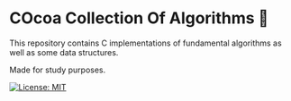 # COcoa Collection Of Algorithms :chocolate_bar:
This repository contains C implementations of fundamental algorithms as well as some data structures.

Made for study purposes.

[![License: MIT](https://img.shields.io/badge/License-MIT-yellow.svg)](https://opensource.org/licenses/MIT)
